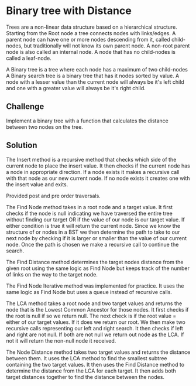 # Binary tree with Distance

Trees are a non-linear data structure based on a hierarchical structure. Starting from the Root node a tree connects nodes with links/edges. A parent node can have one or more nodes descending from it, called child-nodes, but traditionally will not know its own parent node. A non-root parent node is also called an internal node. A node that has no child-nodes is called a leaf-node.

A Binary tree is a tree where each node has a maximum of two child-nodes
A Binary search tree is a binary tree that has it nodes sorted by value. A node with a lesser value than the current node will always be it's left child and one with a greater value will always be it's right child.

## Challenge

Implement a binary tree with a function that calculates the distance between two nodes on the tree.

## Solution

The Insert method is a recursive method that checks which side of the current node to place the insert value. It then checks if the current node has a node in appropriate direction. If a node exists it makes a recursive call with that node as our new current node. If no node exists it creates one with the insert value and exits.

Provided post and pre order traversals.

The Find Node method takes in a root node and a target value. It first checks if the node is null indicating we have traversed the entire tree without finding our target OR if the value of our node is our target value. If either condition is true it will return the current node. Since we know the structure of or nodes in a BST we then determine the path to take to our next node by checking if it is larger or smaller than the value of our current node. Once the path is chosen we make a recursive call to continue the search.

The Find Distance method determines the target nodes distance from the given root using the same logic as Find Node but keeps track of the number of links on the way to the target node.

The Find Node Iterative method was implemented for practice. It uses the same logic as Find Node but uses a queue instead of recursive calls.

The LCA method takes a root node and two target values and returns the node that is the Lowest Common Ancestor for those nodes. It first checks if the root is null if so we return null. The next check is if the root value = either of our target values. If it does we return our root. We then make two recursive calls representing our left and right search. It then checks if left and right are not null. If both are not null we return out node as the LCA. If not it will return the non-null node it received.

The Node Distance method takes two target values and returns the distance between them. It uses the LCA method to find the smallest subtree containing the two target values. It then uses the Find Distance method to determine the distance from the LCA for each target. It then adds both target distances together to find the distance between the nodes.
